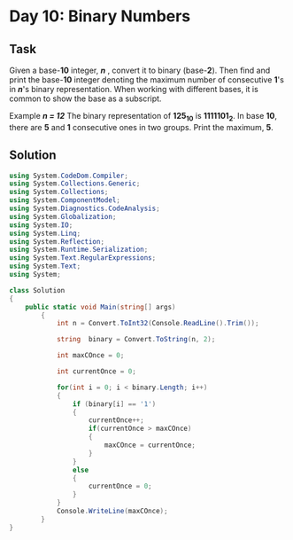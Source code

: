 ﻿# Day 10: Binary Numbers

## Task

Given a base-**10** integer, **_n_** , convert it to binary (base-**2**). Then find and print the base-**10** integer denoting the maximum number of consecutive **1**'s in **_n_**'s binary representation. When working with different bases, it is common to show the base as a subscript.

Example
**_n = 12_**
The binary representation of **125<sub>10**</sub> is **1111101<sub>2</sub>**. In base **10**, there are **5** and **1** consecutive ones in two groups. Print the maximum, **5**.

## Solution

```csharp
using System.CodeDom.Compiler;
using System.Collections.Generic;
using System.Collections;
using System.ComponentModel;
using System.Diagnostics.CodeAnalysis;
using System.Globalization;
using System.IO;
using System.Linq;
using System.Reflection;
using System.Runtime.Serialization;
using System.Text.RegularExpressions;
using System.Text;
using System;

class Solution
{
    public static void Main(string[] args)
        {
            int n = Convert.ToInt32(Console.ReadLine().Trim());

            string  binary = Convert.ToString(n, 2);

            int maxCOnce = 0;

            int currentOnce = 0;

            for(int i = 0; i < binary.Length; i++)
            {
                if (binary[i] == '1')
                {
                    currentOnce++;
                    if(currentOnce > maxCOnce)
                    {
                        maxCOnce = currentOnce;
                    }
                }
                else
                {
                    currentOnce = 0;
                }
            }
            Console.WriteLine(maxCOnce);
        }
}
```
